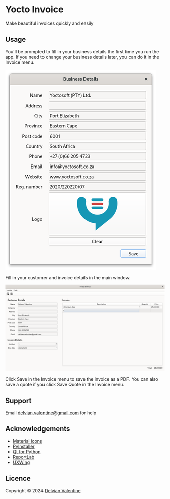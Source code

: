 # Yocto Invoice

Make beautiful invoices quickly and easily

## Usage

You'll be prompted to fill in your business details the first time you run the app. If you need to change your business details later, you can do it in the Invoice menu.

![Business details](images/business_details.png)

Fill in your customer and invoice details in the main window.

![Main window](images/main.png)

Click Save in the Invoice menu to save the invoice as a PDF. You can also save a quote if you click Save Quote in the Invoice menu.

## Support

Email delvian.valentine@gmail.com for help

## Acknowledgements

-   [Material Icons](https://fonts.google.com/icons)
-   [PyInstaller](https://pyinstaller.org/en/stable/)
-   [Qt for Python](https://wiki.qt.io/Qt_for_Python)
-   [ReportLab](https://www.reportlab.com/)
-   [UXWing](https://uxwing.com/)

## Licence

Copyright © 2024 [Delvian Valentine](mailto:delvian.valentine@gmail.com)

